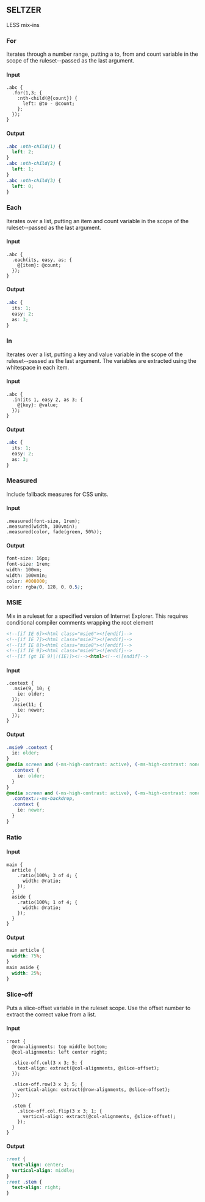 ## SELTZER

LESS mix-ins


### For
Iterates through a number range, putting a to, from and count variable in the scope of the ruleset--passed as the last argument.

#### Input
```less
.abc {
  .for(1,3; {
    :nth-child(@{count}) { 
      left: @to - @count;
    };
  });
}
```
#### Output
```css
.abc :nth-child(1) {
  left: 2;
}
.abc :nth-child(2) {
  left: 1;
}
.abc :nth-child(3) {
  left: 0;
}
```

### Each
Iterates over a list, putting an item and count variable in the scope of the ruleset--passed as the last argument.

#### Input
```less
.abc {
  .each(its, easy, as; {
    @{item}: @count;
  });
}
```
#### Output
```css
.abc {
  its: 1;
  easy: 2;
  as: 3;
}
```

### In
Iterates over a list, putting a key and value variable in the scope of the ruleset--passed as the last argument. 
The variables are extracted using the whitespace in each item.

#### Input
```less
.abc {
  .in(its 1, easy 2, as 3; {
    @{key}: @value;
  });
}
```
#### Output
```css
.abc {
  its: 1;
  easy: 2;
  as: 3;
}
```

### Measured
Include fallback measures for CSS units.

#### Input
```less
.measured(font-size, 1rem);
.measured(width, 100vmin);
.measured(color, fade(green, 50%));
```
#### Output
```css
font-size: 16px;
font-size: 1rem;
width: 100vm;
width: 100vmin;
color: #008000;
color: rgba(0, 128, 0, 0.5);
```

### MSIE
Mix in a ruleset for a specified version of Internet Explorer. This requires conditional compiler comments 
wrapping the root element

```html
<!--[if IE 6]><html class="msie6"><![endif]-->
<!--[if IE 7]><html class="msie7"><![endif]-->
<!--[if IE 8]><html class="msie8"><![endif]-->
<!--[if IE 9]><html class="msie9"><![endif]-->
<!--[if (gt IE 9)|!(IE)]><!--><html><!--<![endif]-->
```

#### Input
```less
.context {
  .msie(9, 10; {
    ie: older;
  });
  .msie(11; {
    ie: newer;
  });
}
```
#### Output
```css
.msie9 .context {
  ie: older;
}
@media screen and (-ms-high-contrast: active), (-ms-high-contrast: none) {
  .context {
    ie: older;
  }
}
@media screen and (-ms-high-contrast: active), (-ms-high-contrast: none) {
  .context::-ms-backdrop,
  .context {
    ie: newer;
  }
}
```

### Ratio

#### Input
```less
main {
  article {
    .ratio(100%; 3 of 4; {
      width: @ratio;
    });
  }
  aside {
    .ratio(100%; 1 of 4; {
      width: @ratio;
    });
  }
}
```
#### Output
```css
main article {
  width: 75%;
}
main aside {
  width: 25%;
}
```

### Slice-off
Puts a slice-offset variable in the ruleset scope. Use the offset number to extract the correct value from a list.

#### Input
```less
:root {
  @row-alignments: top middle bottom;
  @col-alignments: left center right;
  
  .slice-off.col(3 x 3; 5; {
    text-align: extract(@col-alignments, @slice-offset);
  });
  
  .slice-off.row(3 x 3; 5; {
    vertical-align: extract(@row-alignments, @slice-offset);
  });
  
  .stem {
    .slice-off.col.flip(3 x 3; 1; {
      vertical-align: extract(@col-alignments, @slice-offset);
    });
  }
}
```
#### Output
```css
:root {
  text-align: center;
  vertical-align: middle;
}
:root .stem {
  text-align: right;
}
```
